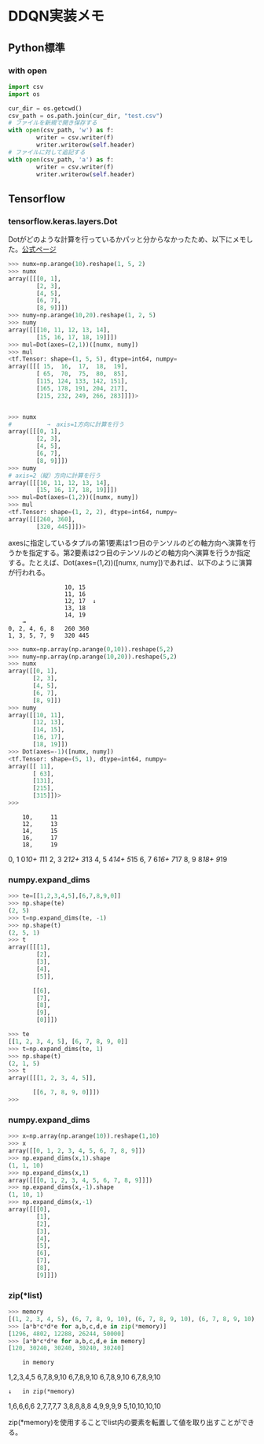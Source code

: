 # DDQN実装メモ

## Python標準

### with open

```python
import csv
import os

cur_dir = os.getcwd()
csv_path = os.path.join(cur_dir, "test.csv")
# ファイルを新規で開き保存する
with open(csv_path, 'w') as f:
        writer = csv.writer(f)
        writer.writerow(self.header)
# ファイルに対して追記する
with open(csv_path, 'a') as f:
        writer = csv.writer(f)
        writer.writerow(self.header)
```

## Tensorflow

### tensorflow.keras.layers.Dot

Dotがどのような計算を行っているかパッと分からなかったため、以下にメモした。[公式ページ](https://www.tensorflow.org/api_docs/python/tf/keras/layers/Dot)

```python
>>> numx=np.arange(10).reshape(1, 5, 2)
>>> numx
array([[[0, 1],
        [2, 3],
        [4, 5],
        [6, 7],
        [8, 9]]])
>>> numy=np.arange(10,20).reshape(1, 2, 5)
>>> numy
array([[[10, 11, 12, 13, 14],
        [15, 16, 17, 18, 19]]])
>>> mul=Dot(axes=(2,1))([numx, numy])
>>> mul
<tf.Tensor: shape=(1, 5, 5), dtype=int64, numpy=
array([[[ 15,  16,  17,  18,  19],
        [ 65,  70,  75,  80,  85],
        [115, 124, 133, 142, 151],
        [165, 178, 191, 204, 217],
        [215, 232, 249, 266, 283]]])>


>>> numx
#          →　axis=1方向に計算を行う
array([[[0, 1],
        [2, 3],
        [4, 5],
        [6, 7],
        [8, 9]]])
>>> numy
# axis=2（縦）方向に計算を行う
array([[[10, 11, 12, 13, 14],
        [15, 16, 17, 18, 19]]])
>>> mul=Dot(axes=(1,2))([numx, numy])
>>> mul
<tf.Tensor: shape=(1, 2, 2), dtype=int64, numpy=
array([[[260, 360],
        [320, 445]]])>
```
axesに指定しているタプルの第1要素は1つ目のテンソルのどの軸方向へ演算を行うかを指定する。第2要素は2つ目のテンソルのどの軸方向へ演算を行うか指定する。たとえば、Dot(axes=(1,2))([numx, numy])であれば、以下のように演算が行われる。

                    10, 15
                    11, 16
                    12, 17  ↓
                    13, 18
                    14, 19
        →
    0, 2, 4, 6, 8   260 360
    1, 3, 5, 7, 9   320 445

```python
>>> numx=np.array(np.arange(0,10)).reshape(5,2)
>>> numy=np.array(np.arange(10,20)).reshape(5,2)
>>> numx
array([[0, 1],
       [2, 3],
       [4, 5],
       [6, 7],
       [8, 9]])
>>> numy
array([[10, 11],
       [12, 13],
       [14, 15],
       [16, 17],
       [18, 19]])
>>> Dot(axes=-1)([numx, numy])
<tf.Tensor: shape=(5, 1), dtype=int64, numpy=
array([[ 11],
       [ 63],
       [131],
       [215],
       [315]])>
>>>
```

        10,     11
        12,     13
        14,     15
        16,     17
        18,     19

0, 1    0*10+   1*11
2, 3    2*12+   3*13
4, 5    4*14+   5*15
6, 7    6*16+   7*17
8, 9    8*18+   9*19

### numpy.expand_dims

```python
>>> te=[[1,2,3,4,5],[6,7,8,9,0]]
>>> np.shape(te)
(2, 5)
>>> t=np.expand_dims(te, -1)
>>> np.shape(t)
(2, 5, 1)
>>> t
array([[[1],
        [2],
        [3],
        [4],
        [5]],

       [[6],
        [7],
        [8],
        [9],
        [0]]])

>>> te
[[1, 2, 3, 4, 5], [6, 7, 8, 9, 0]]
>>> t=np.expand_dims(te, 1)
>>> np.shape(t)
(2, 1, 5)
>>> t
array([[[1, 2, 3, 4, 5]],

       [[6, 7, 8, 9, 0]]])
>>>
```

### numpy.expand_dims

```python
>>> x=np.array(np.arange(10)).reshape(1,10)
>>> x
array([[0, 1, 2, 3, 4, 5, 6, 7, 8, 9]])
>>> np.expand_dims(x,1).shape
(1, 1, 10)
>>> np.expand_dims(x,1)
array([[[0, 1, 2, 3, 4, 5, 6, 7, 8, 9]]])
>>> np.expand_dims(x,-1).shape
(1, 10, 1)
>>> np.expand_dims(x,-1)
array([[[0],
        [1],
        [2],
        [3],
        [4],
        [5],
        [6],
        [7],
        [8],
        [9]]])
```

### zip(*list)

```python
>>> memory
[(1, 2, 3, 4, 5), (6, 7, 8, 9, 10), (6, 7, 8, 9, 10), (6, 7, 8, 9, 10), (6, 7, 8, 9, 10)]
>>> [a*b*c*d*e for a,b,c,d,e in zip(*memory)]
[1296, 4802, 12288, 26244, 50000]
>>> [a*b*c*d*e for a,b,c,d,e in memory]
[120, 30240, 30240, 30240, 30240]
```

        in memory

1,2,3,4,5
6,7,8,9,10
6,7,8,9,10
6,7,8,9,10
6,7,8,9,10

    ↓   in zip(*memory)

1,6,6,6,6
2,7,7,7,7
3,8,8,8,8
4,9,9,9,9
5,10,10,10,10

zip(*memory)を使用することでlist内の要素を転置して値を取り出すことができる。